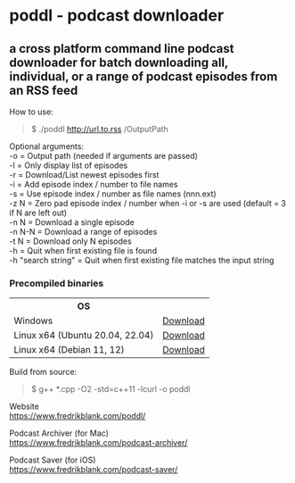 <h1>poddl - podcast downloader</h1>
<h2>a cross platform command line podcast downloader for batch downloading all, individual, or a range of podcast episodes from an RSS feed</h2>

How to use:  
> $ ./poddl http://url.to.rss /OutputPath

Optional arguments:  
-o = Output path (needed if arguments are passed)  
-l = Only display list of episodes  
-r = Download/List newest episodes first  
-i = Add episode index / number to file names   
-s = Use episode index / number as file names (nnn.ext)  
-z N = Zero pad episode index / number when -i or -s are used (default = 3 if N are left out)  
-n N = Download a single episode  
-n N-N = Download a range of episodes  
-t N = Download only N episodes  
-h = Quit when first existing file is found  
-h "search string" = Quit when first existing file matches the input string

<h3>Precompiled binaries</h3>

<table>
  <tr><th>OS</th><th></th></tr>
  <tr>
    <td>
      Windows
    </td>
    <td>
      <a href="https://github.com/freshe/poddl/raw/master/bin/poddl-win-x64.zip">Download</a>
    </td>
  </tr>
  <!--
  <tr>
    <td>
      Windows arm64
    </td>
    <td>
      <a href="https://github.com/freshe/poddl/raw/master/bin/poddl-win-arm64.zip">Download</a>
    </td>
  </tr> -->
  <tr>
    <td>
      Linux x64 (Ubuntu 20.04, 22.04)
    </td>
    <td>
      <a href="https://github.com/freshe/poddl/raw/master/bin/poddl-ubuntu-x64.zip">Download</a>
    </td>
  </tr>
  <tr>
    <td>
      Linux x64 (Debian 11, 12)
    </td>
    <td>
      <a href="https://github.com/freshe/poddl/raw/master/bin/poddl-debian-x64.zip">Download</a>
    </td>
  </tr>
</table>

Build from source:
> $ g++ *.cpp -O2 -std=c++11 -lcurl -o poddl

Website  
https://www.fredrikblank.com/poddl/

Podcast Archiver (for Mac)  
https://www.fredrikblank.com/podcast-archiver/

Podcast Saver (for iOS)  
https://www.fredrikblank.com/podcast-saver/
